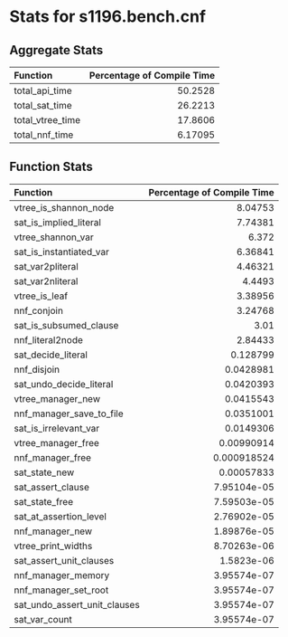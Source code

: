 # Stats for s1196.bench.cnf

## Aggregate Stats
| Function         |   Percentage of Compile Time |
|:-----------------|-----------------------------:|
| total_api_time   |                     50.2528  |
| total_sat_time   |                     26.2213  |
| total_vtree_time |                     17.8606  |
| total_nnf_time   |                      6.17095 |

## Function Stats
| Function                     |   Percentage of Compile Time |
|:-----------------------------|-----------------------------:|
| vtree_is_shannon_node        |                  8.04753     |
| sat_is_implied_literal       |                  7.74381     |
| vtree_shannon_var            |                  6.372       |
| sat_is_instantiated_var      |                  6.36841     |
| sat_var2pliteral             |                  4.46321     |
| sat_var2nliteral             |                  4.4493      |
| vtree_is_leaf                |                  3.38956     |
| nnf_conjoin                  |                  3.24768     |
| sat_is_subsumed_clause       |                  3.01        |
| nnf_literal2node             |                  2.84433     |
| sat_decide_literal           |                  0.128799    |
| nnf_disjoin                  |                  0.0428981   |
| sat_undo_decide_literal      |                  0.0420393   |
| vtree_manager_new            |                  0.0415543   |
| nnf_manager_save_to_file     |                  0.0351001   |
| sat_is_irrelevant_var        |                  0.0149306   |
| vtree_manager_free           |                  0.00990914  |
| nnf_manager_free             |                  0.000918524 |
| sat_state_new                |                  0.00057833  |
| sat_assert_clause            |                  7.95104e-05 |
| sat_state_free               |                  7.59503e-05 |
| sat_at_assertion_level       |                  2.76902e-05 |
| nnf_manager_new              |                  1.89876e-05 |
| vtree_print_widths           |                  8.70263e-06 |
| sat_assert_unit_clauses      |                  1.5823e-06  |
| nnf_manager_memory           |                  3.95574e-07 |
| nnf_manager_set_root         |                  3.95574e-07 |
| sat_undo_assert_unit_clauses |                  3.95574e-07 |
| sat_var_count                |                  3.95574e-07 |